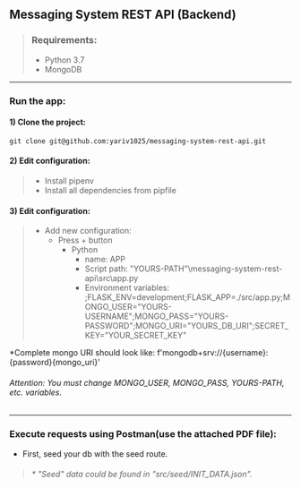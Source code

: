 ## Messaging System REST API (Backend)

> ### Requirements:
> * Python 3.7
> * MongoDB
___

### Run the app:
#### 1) Clone the project:
```shell
git clone git@github.com:yariv1025/messaging-system-rest-api.git
```
#### 2) Edit configuration:
>* Install pipenv 
>* Install all dependencies from pipfile

#### 3) Edit configuration:
>* Add new configuration:
>    * Press + button  
>       * Python
>           * name: APP
>           * Script path: "YOURS-PATH"\messaging-system-rest-api\src\app.py
>           * Environment variables: ;FLASK_ENV=development;FLASK_APP=./src/app.py;MONGO_USER="YOURS-USERNAME";MONGO_PASS="YOURS-PASSWORD";MONGO_URI="YOURS_DB_URI";SECRET_KEY="YOUR_SECRET_KEY"
  
*Complete mongo URI should look like: f'mongodb+srv://{username}:{password}{mongo_uri}'
###### Attention: You must change MONGO_USER, MONGO_PASS, YOURS-PATH, etc. variables.
___

### Execute requests using Postman(use the attached PDF file):
* First, seed your db with the seed route.
  <br>
>###### * "Seed" data could be found in "src/seed/INIT_DATA.json".
  